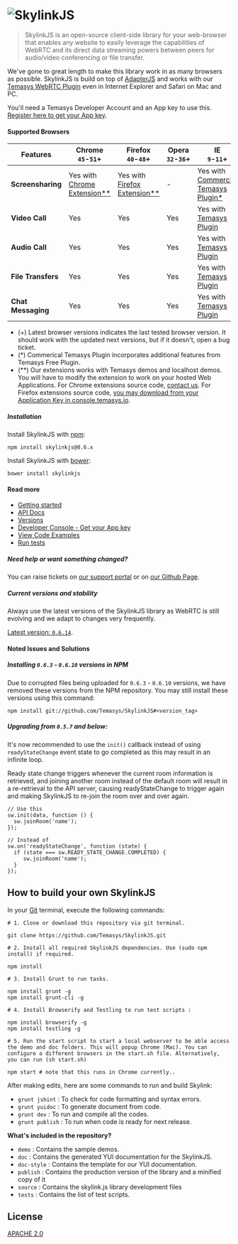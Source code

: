 # ![SkylinkJS](http://temasys.github.io/resources/img/skylinkjs.svg)
> SkylinkJS is an open-source client-side library for your web-browser that enables any website to easily leverage the capabilities of WebRTC and its direct data streaming powers between peers for audio/video conferencing or file transfer.

We've gone to great length to make this library work in as many browsers as possible. SkylinkJS is build on top of [AdapterJS](http://github.com/Temasys/AdapterJS) and works with our [Temasys WebRTC Plugin](http://skylink.io/plugin/) even in Internet Explorer and Safari on Mac and PC.

You'll need a Temasys Developer Account and an App key to use this. [Register here to get your App key](https://console.temasys.io).

#### Supported Browsers
| Features       | Chrome<br>`45`-`51`+ | Firefox<br>`40`-`48`+ | Opera<br>`32`-`36`+ | IE<br>`9`-`11`+     | Safari<br>`7`-`9`  |
| -------------- | ---------- | ----------- | --------- | ---------- | ---------- |
| **Screensharing**  | Yes with [Chrome Extension**](https://chrome.google.com/webstore/detail/skylink-webrtc-tools/ljckddiekopnnjoeaiofddfhgnbdoafc)  |  Yes with [Firefox Extension**](https://addons.mozilla.org/en-US/firefox/addon/skylink-webrtc-tools/) |     -     | Yes with [Commercial Temasys Plugin*](https://temasys.com.sg/plugin/#commercial-licensing)  | Yes with [Commercial Temasys Plugin*](https://temasys.com.sg/plugin/#commercial-licensing) |
| **Video Call**     | Yes        | Yes         | Yes       | Yes with [Temasys Plugin](http://skylink.io/plugin/)  | Yes [Temasys Plugin](http://skylink.io/plugin/)  |
| **Audio Call**     | Yes        | Yes         | Yes       | Yes with [Temasys Plugin](http://skylink.io/plugin/) | Yes with [Temasys Plugin](http://skylink.io/plugin/)  |
| **File Transfers** | Yes        | Yes         | Yes       | Yes with [Temasys Plugin](http://skylink.io/plugin/)  | Yes with [Temasys Plugin](http://skylink.io/plugin/)  |
| **Chat Messaging** | Yes        | Yes         | Yes       | Yes with [Temasys Plugin](http://skylink.io/plugin/)  | Yes with [Temasys Plugin](http://skylink.io/plugin/)  |

- (+) Latest browser versions indicates the last tested browser version. It should work with the updated next versions, but if it doesn't, open a bug ticket.
- (*) Commerical Temasys Plugin incorporates additional features from Temasys Free Plugin.
- (**) Our extensions works with Temasys demos and localhost demos. You will have to modify the extension to work on your hosted Web Applications. For Chrome extensions source code, [contact us](http://support.temasys.com.sg). For Firefox extensions source code, [you may download from your Application Key in console.temasys.io](https://console.temasys.io).

##### Installation
Install SkylinkJS with [npm](https://www.npmjs.com/):
```
npm install skylinkjs@0.6.x
```
Install SkylinkJS with [bower](http://bower.io/):
```
bower install skylinkjs
```


#### Read more
- [Getting started](https://temasys.com.sg/getting-started-with-webrtc-and-skylinkjs/)
- [API Docs](http://cdn.temasys.com.sg/skylink/skylinkjs/latest/doc/classes/Skylink.html)
- [Versions](http://github.com/Temasys/SkylinkJS/releases)
- [Developer Console  - Get your App key](https://console.temasys.io)
- [View Code Examples](https://github.com/Temasys/SkylinkJS/tree/master/demo)
- [Run tests](https://github.com/Temasys/SkylinkJS/tree/master/tests)



##### Need help or want something changed?
You can raise tickets on [our support portal](http://support.temasys.com.sg) or on [our Github Page](https://console.temasys.io/support).

##### Current versions and stability
Always use the latest versions of the SkylinkJS library as WebRTC is still evolving and we adapt to changes very frequently.

[Latest version: `0.6.14`](https://github.com/Temasys/SkylinkJS/releases/tag/0.6.14).

#### Noted Issues and Solutions
##### Installing `0.6.3` - `0.6.10` versions in NPM
Due to corrupted files being uploaded for `0.6.3` - `0.6.10` versions, we have removed these versions from the NPM repository.
You may still install these versions using this command:
```
npm install git://github.com/Temasys/SkylinkJS#<version_tag>
```

##### Upgrading from `0.5.7` and below:
It's now recommended to use the `init()` callback instead of using `readyStateChange` event state to go completed as this may result in an infinite loop.

Ready state change triggers whenever the current room information is retrieved,  and joining another room instead of the default room will result in a re-retrieval to the API server, causing readyStateChange to trigger again and making SkylinkJS to re-join the room over and over again.
```
// Use this
sw.init(data, function () {
  sw.joinRoom('name');
});

// Instead of
sw.on('readyStateChange', function (state) {
  if (state === sw.READY_STATE_CHANGE.COMPLETED) {
     sw.joinRoom('name');
  }
});
```

## How to build your own SkylinkJS
In your [Git](http://git-scm.com/download) terminal, execute the following commands:
```
# 1. Clone or download this repository via git terminal.

git clone https://github.com/Temasys/SkylinkJS.git

# 2. Install all required SkylinkJS dependencies. Use (sudo npm install) if required.

npm install

# 3. Install Grunt to run tasks.

npm install grunt -g
npm install grunt-cli -g

# 4. Install Browserify and Testling to run test scripts :

npm install browserify -g
npm install testling -g

# 5. Run the start script to start a local webserver to be able access the demo and doc folders. This will popup Chrome (Mac). You can configure a different browsers in the start.sh file. Alternatively, you can run (sh start.sh)

npm start # note that this runs in Chrome currently..
```

After making edits, here are some commands to run and build Skylink:

- `grunt jshint` : To check for code formatting and syntax errors.
- `grunt yuidoc` : To generate document from code.
- `grunt dev` : To run and compile all the codes.
- `grunt publish` : To run when code is ready for next release.

__What's included in the repository?__

- `demo` : Contains the sample demos.
- `doc` : Contains the generated YUI documentation for the SkylinkJS.
- `doc-style` : Contains the template for our YUI documentation.
- `publish` : Contains the production version of the library and a minified copy of it
- `source` : Contains the skylink.js library development files
- `tests` : Contains the list of test scripts.


## License
[APACHE 2.0](http://www.apache.org/licenses/LICENSE-2.0.html)
